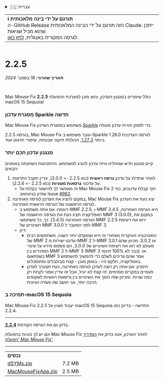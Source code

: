<details>
<summary>🇮🇱 עברית</summary>

[🇬🇧 English (GitHub)](https://github.com/noah-nuebling/mac-mouse-fix/releases/tag/2.2.5)\
[🇦🇩 Català](https://redirect.macmousefix.com/?target=mmf-release&tag=2.2.5&locale=ca)\
[🇩🇪 Deutsch](https://redirect.macmousefix.com/?target=mmf-release&tag=2.2.5&locale=de)\
[🇪🇸 Español](https://redirect.macmousefix.com/?target=mmf-release&tag=2.2.5&locale=es)\
[🇫🇷 Français](https://redirect.macmousefix.com/?target=mmf-release&tag=2.2.5&locale=fr)\
[🇮🇩 Indonesia](https://redirect.macmousefix.com/?target=mmf-release&tag=2.2.5&locale=id)\
[🇮🇹 Italiano](https://redirect.macmousefix.com/?target=mmf-release&tag=2.2.5&locale=it)\
[🇭🇺 Magyar](https://redirect.macmousefix.com/?target=mmf-release&tag=2.2.5&locale=hu)\
[🇳🇱 Nederlands](https://redirect.macmousefix.com/?target=mmf-release&tag=2.2.5&locale=nl)\
[🇵🇱 Polski](https://redirect.macmousefix.com/?target=mmf-release&tag=2.2.5&locale=pl)\
[🇧🇷 Português (Brasil)](https://redirect.macmousefix.com/?target=mmf-release&tag=2.2.5&locale=pt-BR)\
[🇵🇹 Português (Portugal)](https://redirect.macmousefix.com/?target=mmf-release&tag=2.2.5&locale=pt-PT)\
[🇷🇴 Română](https://redirect.macmousefix.com/?target=mmf-release&tag=2.2.5&locale=ro)\
[🇸🇪 Svenska](https://redirect.macmousefix.com/?target=mmf-release&tag=2.2.5&locale=sv)\
[🇻🇳 Tiếng Việt](https://redirect.macmousefix.com/?target=mmf-release&tag=2.2.5&locale=vi)\
[🇹🇷 Türkçe](https://redirect.macmousefix.com/?target=mmf-release&tag=2.2.5&locale=tr)\
[🇨🇿 Čeština](https://redirect.macmousefix.com/?target=mmf-release&tag=2.2.5&locale=cs)\
[🇬🇷 Ελληνικά](https://redirect.macmousefix.com/?target=mmf-release&tag=2.2.5&locale=el)\
[🇷🇺 Русский](https://redirect.macmousefix.com/?target=mmf-release&tag=2.2.5&locale=ru)\
[🇺🇦 Українська](https://redirect.macmousefix.com/?target=mmf-release&tag=2.2.5&locale=uk)\
**🇮🇱 עברית**\
[🇸🇦 العربية](https://redirect.macmousefix.com/?target=mmf-release&tag=2.2.5&locale=ar)\
[🇮🇳 हिन्दी](https://redirect.macmousefix.com/?target=mmf-release&tag=2.2.5&locale=hi)\
[🇹🇭 ไทย](https://redirect.macmousefix.com/?target=mmf-release&tag=2.2.5&locale=th)\
[🇨🇳 中文 (简体)](https://redirect.macmousefix.com/?target=mmf-release&tag=2.2.5&locale=zh-Hans)\
[🇨🇳 中文 (繁體)](https://redirect.macmousefix.com/?target=mmf-release&tag=2.2.5&locale=zh-Hant)\
[🇭🇰 中文（香港)](https://redirect.macmousefix.com/?target=mmf-release&tag=2.2.5&locale=zh-HK)\
[🇯🇵 日本語](https://redirect.macmousefix.com/?target=mmf-release&tag=2.2.5&locale=ja)\
[🇰🇷 한국어](https://redirect.macmousefix.com/?target=mmf-release&tag=2.2.5&locale=ko)\
[Help translate Mac Mouse Fix to different languages!](https://github.com/noah-nuebling/mac-mouse-fix/discussions/731)
</details>
<table align=><td>
<b>ℹ️ תורגם על ידי בינה מלאכותית</b><br>
ה-GitHub Release הזה תורגם על ידי הבינה המלאכותית Claude. ייתכן שהוא מכיל שגיאות.<br>
לגרסה המקורית באנגלית, <a href="https://github.com/noah-nuebling/mac-mouse-fix/releases/tag/2.2.5">לחץ כאן</a>.
</td></table>

<table></table>

# 2.2.5
***תאריך שחרור:** 18 בספט׳ 2024*

<br>

Mac Mouse Fix **2.2.5** כולל שיפורים במנגנון העדכון, והוא מוכן למערכת ההפעלה macOS 15 Sequoia!

### מסגרת עדכון Sparkle חדשה

Mac Mouse Fix משתמש במסגרת העדכון [Sparkle](https://sparkle-project.org/) כדי לספק חוויית עדכון מעולה.

בגרסה 2.2.5, Mac Mouse Fix עובר משימוש ב-Sparkle 1.26.0 לגרסה העדכנית ביותר [1.27.3](https://github.com/sparkle-project/Sparkle/releases/tag/1.27.3), הכוללת תיקוני אבטחה, שיפורי תרגום ועוד.

### מנגנון עדכון חכם יותר

קיים מנגנון חדש שמחליט איזה עדכון להציג למשתמש. ההתנהגות השתנתה באופנים הבאים:

1. לאחר שתדלג על עדכון **גרסה ראשית** (כמו 2.2.5 -> 3.0.0), עדיין תקבל התראות על עדכוני **גרסאות משניות** (כמו 2.2.5 -> 2.2.6).
    - זה מאפשר לך להישאר בקלות על Mac Mouse Fix 2 תוך קבלת עדכונים, כפי שנדון בגיטהאב Issue [#962](https://github.com/noah-nuebling/mac-mouse-fix/issues/962).
2. במקום להציג את העדכון לגרסה האחרונה, Mac Mouse Fix יציג כעת את העדכון לגרסה הראשונה של הגרסה הראשית האחרונה.
    - דוגמה: אם אתה משתמש ב-MMF 2.2.5, ו-MMF 3.4.5 היא הגרסה האחרונה, האפליקציה תציג כעת את הגרסה הראשונה של MMF 3 (3.0.0), במקום את הגרסה האחרונה (3.4.5). כך, כל משתמשי MMF 2.2.5 יראו את רשימת השינויים של MMF 3.0.0 לפני המעבר ל-MMF 3.
    - דיון:
        - המוטיבציה העיקרית מאחורי זה היא שמוקדם יותר השנה, משתמשים רבים של MMF 2 עדכנו ישירות מ-MMF 2 ל-MMF 3.0.1 או 3.0.2. מכיוון שהם מעולם לא ראו את רשימת השינויים של 3.0.0, הם פספסו מידע על שינויי המחירים בין MMF 2 ל-MMF 3 (MMF 3 כבר לא 100% חינמי). אז כשפתאום MMF 3 אמר שהם צריכים לשלם כדי להמשיך להשתמש באפליקציה, חלקם היו - באופן מובן - קצת מבולבלים ומתוסכלים.
        - חיסרון: אם אתה רק רוצה לעדכן לגרסה האחרונה, כעת תצטרך לעדכן פעמיים במקרים מסוימים. זה קצת לא יעיל, אבל זה עדיין אמור לקחת רק כמה שניות. ומכיוון שזה הופך את השינויים בין גרסאות ראשיות לשקופים הרבה יותר, אני חושב שזו פשרה הגיונית.

### תמיכה ב-macOS 15 Sequoia

Mac Mouse Fix 2.2.5 יעבוד מצוין על macOS 15 Sequoia החדשה - בדיוק כמו 2.2.4.

---

בדוק גם את הגרסה הקודמת [**2.2.4**](https://redirect.macmousefix.com/?target=mmf-release&tag=2.2.4&locale=he).

*אם יש לך בעיות בהפעלת Mac Mouse Fix לאחר העדכון, אנא בדוק את [המדריך 'הפעלת Mac Mouse Fix'](https://github.com/noah-nuebling/mac-mouse-fix/discussions/861).*

---

<table align="start">
<tr>
    <td colspan=2>
        <b>נכסים</b>
    </td>
</tr>
<tr>
    <td><a href="https://github.com/noah-nuebling/mac-mouse-fix/releases/download/2.2.5/dSYMs.zip">dSYMs.zip</a></td>
    <td>7.2 MB</td>
</tr>
<tr>
    <td><a href="https://github.com/noah-nuebling/mac-mouse-fix/releases/download/2.2.5/MacMouseFixApp.zip">MacMouseFixApp.zip</a></td>
    <td>2.5 MB</td>
</tr>
</table>